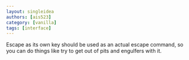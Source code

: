 ```yaml
---
layout: singleidea
authors: [ais523]
category: [vanilla]
tags: [interface]
---
```

Escape as its own key should be used as an actual escape command, so you can do things like try to get out of pits and engulfers with it.
